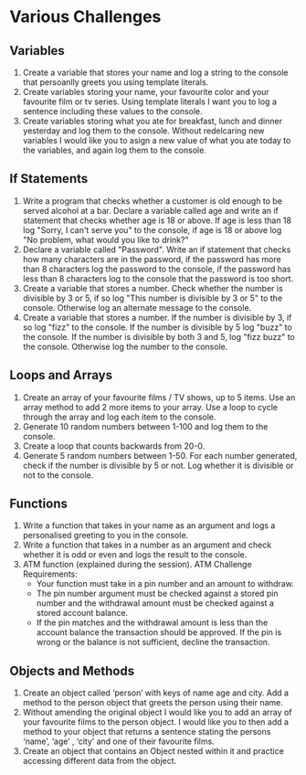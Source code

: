 # Various Challenges

## Variables

1. Create a variable that stores your name and log a string to the console that persoanlly greets you using template literals.
1. Create variables storing your name, your favourite color and your favourite film or tv series. Using template literals I want you to log a sentence including these values to the console.
1. Create variables storing what you ate for breakfast, lunch and dinner yesterday and log them to the console. Without redelcaring new variables I would like you to asign a new value of what you ate today to the variables, and again log them to the console.

## If Statements

1. Write a program that checks whether a customer is old enough to be served alcohol at a bar. Declare a variable called age and write an if statement that checks whether age is 18 or above. If age is less than 18 log "Sorry, I can't serve you" to the console, if age is 18 or above log "No problem, what would you like to drink?"
1. Declare a variable called "Password". Write an if statement that checks how many characters are in the password, if the password has more than 8 characters log the password to the console, if the password has less than 8 characters log to the console that the password is too short.
1. Create a variable that stores a number. Check whether the number is divisible by 3 or 5, if so log "This number is divisible by 3 or 5" to the console. Otherwise log an alternate message to the console.
1. Create a variable that stores a number. If the number is divisible by 3, if so log "fizz" to the console. If the number is divisible by 5 log "buzz" to the console. If the number is divisible by both 3 and 5, log "fizz buzz" to the console. Otherwise log the number to the console.

## Loops and Arrays

1. Create an array of your favourite films / TV shows, up to 5 items. Use an array method to add 2 more items to your array. Use a loop to cycle through the array and log each item to the console.
1. Generate 10 random numbers between 1-100 and log them to the console.
1. Create a loop that counts backwards from 20-0.
1. Generate 5 random numbers between 1-50. For each number generated, check if the number is divisible by 5 or not. Log whether it is divisible or not to the console.

## Functions

1. Write a function that takes in your name as an argument and logs a personalised greeting to you in the console.
1. Write a function that takes in a number as an argument and check whether it is odd or even and logs the result to the console.
1. ATM function (explained during the session). ATM Challenge Requirements:
    - Your function must take in a pin number and an amount to withdraw.
    - The pin number argument must be checked against a stored pin number and the withdrawal amount must be checked against a stored account balance.
    - If the pin matches and the withdrawal amount is less than the account balance the transaction should be approved. If the pin is wrong or the balance is not sufficient, decline the transaction.

## Objects and Methods

1. Create an object called ‘person’ with keys of name age and city. Add a method to the person object that greets the person using their name.
1. Without amending the original object I would like you to add an array of your favourite films to the person object. I would like you to then add a method to your object that returns a sentence stating the persons ‘name’, ‘age’ , ‘city’ and one of their favourite films.
1. Create an object that contains an Object nested within it and practice accessing different data from the object.
